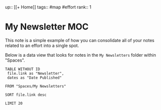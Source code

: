 up:: [[+ Home]]
tags:: #map #effort
rank:: 1

# My Newsletter MOC
This note is a simple example of how you can consolidate all of your notes related to an effort into a single spot.

Below is a data view that looks for notes in the `My Newsletters` folder within "Spaces".

``` dataview
TABLE WITHOUT ID
 file.link as "Newsletter",
 dates as "Date Published"

FROM "Spaces/My Newsletters"

SORT file.link desc

LIMIT 20
```